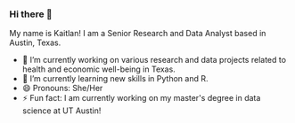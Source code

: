 ### Hi there 👋

My name is Kaitlan! I am a Senior Research and Data Analyst based in Austin, Texas.

- 🔭 I’m currently working on various research and data projects related to health and economic well-being in Texas.
- 🌱 I’m currently learning new skills in Python and R.
- 😄 Pronouns: She/Her
- ⚡ Fun fact: I am currently working on my master's degree in data science at UT Austin!
